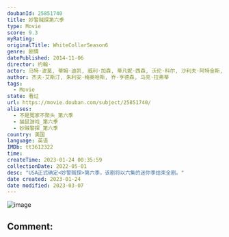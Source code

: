 ```yaml
---
doubanId: 25851740
title: 妙警贼探第六季
type: Movie
score: 9.3
myRating: 
originalTitle: WhiteCollarSeason6
genre: 剧情
datePublished: 2014-11-06
director: 约翰·
actor: 马特·波莫, 蒂姆·迪凯, 威利·加森, 蒂凡妮·西森, 沃伦·科尔, 沙利夫·阿特金斯, 劳拉·莱姆希, 罗斯·麦克科尔, 杰伊·赫农, 迈尔斯·哈姆帕斯, undefined, 卢卡斯·萨尔瓦尼奥
author: 杰夫·艾斯汀, 朱利安·梅奥哈斯, 乔·亨德森, 马克·拉弗蒂
tags:
  - Movie
state: 看过
url: https://movie.douban.com/subject/25851740/
aliases:
  - 不是冤家不聚头_第六季
  - 猫鼠游戏_第六季
  - 妙贼警探_第六季
country: 美国
language: 英语
IMDb: tt3612322
time: 
createTime: 2023-01-24 00:35:59
collectionDate: 2022-05-01
desc: "USA正式确定<妙警贼探>第六季，该剧将以六集的迷你季结束全剧。"
date created: 2023-01-24
date modified: 2023-03-07
---
```


![image](p2203257501.jpg)

Comment:
---
